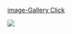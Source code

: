 [image-Gallery Click](https://6345594b0b609400097f3918--beautiful-centaur-8c47ea.netlify.app/)

![](https://github.com/Cansuoztas/image-galleryy/blob/main/g%C4%B1f.gif)
